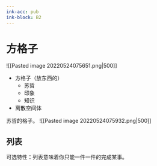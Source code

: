 ```yaml
---
ink-acc: pub
ink-block: B2
---
```

# 方格子

![[Pasted image 20220524075651.png|500]]
- 方格子（放东西的）
	- 苏哲
	- 印象
	- 知识
- 离散空间体

苏哲的格子。
![[Pasted image 20220524075932.png|500]]

## 列表

可选特性：列表意味着你只能一件一件的完成某事。